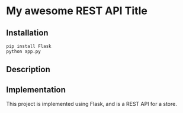 # My awesome REST API Title

## Installation

```
pip install Flask
python app.py
```

## Description

## Implementation

This project is implemented using Flask, and is a REST API for a store.
